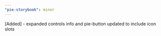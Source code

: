 ```yaml
---
"pie-storybook": minor
---
```


[Added] - expanded controls info and pie-button updated to include icon slots
